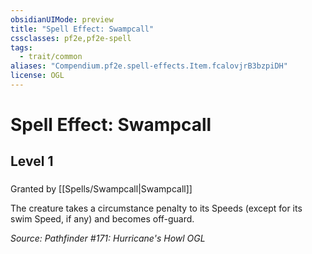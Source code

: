 ```yaml
---
obsidianUIMode: preview
title: "Spell Effect: Swampcall"
cssclasses: pf2e,pf2e-spell
tags:
  - trait/common
aliases: "Compendium.pf2e.spell-effects.Item.fcalovjrB3bzpiDH"
license: OGL
---
```

# Spell Effect: Swampcall
## Level 1
### 






Granted by [[Spells/Swampcall|Swampcall]]

The creature takes a circumstance penalty to its Speeds (except for its swim Speed, if any) and becomes off-guard.

*Source: Pathfinder #171: Hurricane's Howl*
*OGL*